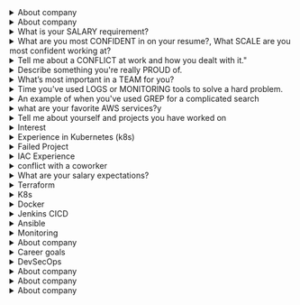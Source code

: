 <details><summary>About company</summary>

 Prove is the modern way of proving identity

</details>

<details><summary>About company</summary>

 Prove is the modern way of proving identity

</details>

<details><summary>What is your SALARY requirement?</summary>

``` Option 1: If you'd prefer the company to share first ```
"I'm open and flexible, and I’d really like to learn more about the full scope of the role and team before discussing exact numbers. That said, I’m confident we can align on something that’s fair based on the responsibilities and market."

``` Option 2: If you want to give a range based on research ```
"Based on my experience with cloud infrastructure, Kubernetes, and DevOps automation, and considering the market rates for similar roles in this space, I’d expect something in the range of $135,000 to $145,000 total compensation. That’s flexible depending on benefits, equity, and growth opportunities."

</details>

<details><summary>What are you most CONFIDENT in on your resume?, What SCALE are you most confident working at?</summary>

```What are you most confident in on your resume?```
"I'm most confident in my experience with Terraform and AWS infrastructure automation. I've used Terraform extensively to provision and manage cloud resources in production environments, including VPCs, EC2, EKS clusters, and IAM policies. I’ve built reusable modules, implemented remote state with locking, and integrated Terraform workflows into CI/CD pipelines using GitHub Actions. It’s an area where I’ve made a measurable impact—improving deployment speed, reducing manual errors, and enabling infrastructure consistency across teams."

``` "What scale are you most confident working at?" ```
"I'm most confident working at the mid-to-large scale—for example, environments with dozens of microservices, multiple staging/production AWS accounts, and container workloads orchestrated by Kubernetes or ECS. I've supported infrastructure that handles thousands of users and processes real-time data, and I’ve worked with security and compliance constraints like HIPAA, so I’m comfortable balancing scale with reliability and governance."

</details>

<details><summary>Tell me about a CONFLICT at work and how you dealt with it."</summary>

"Sure. One situation that comes to mind was during a project to implement infrastructure-as-code across our cloud environments. I was working closely with a developer who preferred to manage certain AWS resources manually through the console, while I was advocating for consistency and automation using Terraform.

At first, it led to tension—some resources were being changed out-of-band, which caused drift and broke our CI/CD workflows. Instead of escalating, I scheduled a one-on-one conversation to understand his perspective. It turned out he wasn’t against automation—he just hadn’t used Terraform much and was under pressure to meet a short deadline.

I offered to pair with him and walk through writing the Terraform for his use case. That not only helped get his part of the infrastructure into code, but also gave him confidence to use it going forward.

In the end, we aligned on a process that allowed faster manual testing in non-prod, but required Terraform for anything going to production. It strengthened both our working relationship and our platform reliability."

</details>

<details><summary>Describe something you're really PROUD of.</summary>

"One project I’m really proud of was when I led the effort to refactor and modernize our infrastructure provisioning process using Terraform and GitHub Actions.

Previously, the team was relying on manual AWS console changes and scattered scripts, which made our environments inconsistent and hard to track. I proposed a Terraform-based approach, created reusable modules for common resources, and integrated automated validation and plan-review steps into our CI/CD pipeline.

It wasn’t just a technical win—it also required getting buy-in from teammates, documenting workflows, and training others on the new process. In the end, it improved our deployment speed, auditability, and team confidence, especially when provisioning HIPAA-sensitive environments.

What made me especially proud was seeing other teams adopt the same approach after we rolled it out, and hearing feedback that it reduced friction and increased reliability.

</details>

<details><summary>What’s most important in a TEAM for you?</summary>

"For me, the most important things in a team are trust, collaboration, and shared ownership.

I value working with people who are open to sharing knowledge and giving constructive feedback—especially in fast-moving environments like those involving Kubernetes and cloud infrastructure. No one knows everything, so it’s important that we feel safe asking questions or challenging ideas.

I also appreciate when everyone takes responsibility not just for their own work, but for the success of the system as a whole. Whether it’s a deployment going sideways or troubleshooting a tricky bug, it’s motivating to be in a team where people jump in and support each other.

And lastly, clear communication—whether it’s standups, pull requests, or incident response—is key. When we can openly talk through problems and iterate together, the team and the platform both get stronger."

</details>

<details><summary>Time you've used LOGS or MONITORING tools to solve a hard problem.</summary>


Sure. In one situation, we had a production issue where an API was intermittently timing out, but only for some users and only at peak hours. The application logs weren’t showing any errors, and the service appeared healthy in our basic uptime checks.

I turned to CloudWatch Logs Insights and started by filtering logs by response time and correlating slow responses with specific endpoints. Using custom metrics, I noticed that timeouts were happening mostly on one route that accessed a downstream PostgreSQL database.

From there, I checked Grafana dashboards, which were pulling metrics from Prometheus and RDS performance insights. I noticed a CPU spike and connection saturation around the same time as the API issues. Digging into the DB logs confirmed a connection pool exhaustion.

We realized the Kubernetes pods were scaled up, but the database connection pool settings hadn’t been adjusted accordingly—causing throttling at the DB layer.

We tuned the connection pool size, adjusted our scaling policy, and added alerts via CloudWatch Alarms and Slack notifications for high DB CPU and connection usage. After that, the issue was resolved and didn’t recur.

This case really highlighted the value of correlating application logs with infrastructure monitoring, and having end-to-end visibility across services.


</details>

<details><summary>An example of when you've used GREP for a complicated search</summary>

In one case, I had to debug a production issue where a Kubernetes pod was intermittently failing to authenticate with a backend service. The logs were massive—gigabytes of mixed stdout and error output across dozens of files.

I used a grep pipeline to isolate error entries that included timestamps, the keyword AuthError, and only those that occurred within a certain time range. Here's a simplified version of the command I used:
```
Find lines containing the word “error” in all .log files - grep "error" *.log
```
```
A More Advanced Example with Case-insensitive, recursive, with line numbers
grep -rin "timeout" /var/log/
-r: Recursively search subdirectories

-i: Case-insensitive match

-n: Show line numbers of matches

"timeout": The search pattern

/var/log/: Directory to search in
```
This helped me narrow down the issue to a very specific window where the backend service was rejecting tokens due to clock skew. I combined this with awk later to extract only the pod names and correlate with kubelet logs.

Using grep in this layered way saved me from having to load the logs into an external tool and helped identify the root cause much faster."

</details>

<details><summary>what are your favorite AWS services?y</summary>

That’s a great question. One of my favorite AWS services is Amazon ECS and EKS, because I work extensively with containerized applications. ECS is great for simpler use cases and fast deployments, while EKS gives me full Kubernetes flexibility for more complex orchestration.

I also really like AWS Lambda, especially for lightweight automation and event-driven workflows—it’s powerful for decoupling infrastructure logic from deployment code. It helps reduce overhead and simplifies things like alerts, cleanup scripts, or CI/CD hooks.

For infrastructure provisioning, CloudFormation is solid, but Terraform has been my tool of choice. I work with it on top of AWS services like VPC, EC2, S3, and RDS, and I appreciate the control and versioning it brings.

Lastly, CloudWatch is a service I rely on heavily—not just for logging and metrics, but for setting up alarms and integrating it with SNS or Lambda to respond to incidents quickly.

</details>
<details><summary>Tell me about yourself and projects you have worked on</summary>

Thank you for the opportunity to share about myself and my work. I am a dedicated Site Reliability Engineer with a strong focus on automation, scalability, and reliability. My passion for building and maintaining robust systems has driven my career, and I’ve had the privilege of working on projects that align well with the key responsibilities of this role..

## Experience and Projects
In my current role at Chater, I am responsible for automating the deployment and management of both on-prem and cloud-based Kubernetes clusters. This includes creating and managing CI/CD pipelines to streamline our development lifecycle and working closely with development teams to ensure that applications meet (SLOs) - Service Level Objectives. I also focus on monitoring infrastructure, applications, and services to ensure their availability, reliability, and scalability, which are core aspects of the role you're hiring for.

One key project I worked on was designing and implementing automation workflows to provision Kubernetes clusters using RKE2 on VMware vSphere ESXi, with a focus on hybrid cloud scalability by extending workloads to AWS. 

Additionally, I have hands-on experience with infrastructure-as-code (IaC) using Terraform and Ansible, which has allowed me to automate the provisioning of both public and private cloud environments. 

I developed Ansible playbooks to automate IP allocation via Infoblox IPAM and Terraform provisioning for VMs on-prem. I automated post-provisioning tasks like the installation of Centrify and Tanium, ensuring security and identity management across all environments.


My experience also spans observability; I implemented centralized logging and metrics collection using the ELK Stack and Prometheus/Grafana. This approach allows us to proactively detect issues, troubleshoot, and improve the reliability of our systems.

## Collaboration and Leadership
I strongly value collaboration, and I’ve worked with both technical and non-technical teams to foster ownership and maintain a culture of reliability. I believe in the SRE principle of ‘you build it, you own it’, and I always ensure that I’m providing documentation and training materials to support team members and improve their ability to operate production systems effectively.

I am also passionate about continuous learning, and I actively stay updated on new technologies and best practices to further improve system observability, performance, and scalability."

</details>


<details><summary>Interest</summary>

I am genuinely excited about the prospect of working at Genentech as a Software Development Engineer. 
The company's rich history in biotechnology, combined with its commitment to innovation 
and patient-centric solutions, deeply resonates with my values. 
I am eager to contribute my skills to projects that have a meaningful impact on 
healthcare outcomes. 
The collaborative and inclusive work culture at Genentech aligns with my belief in the 
power of interdisciplinary collaboration, and I am particularly drawn to the opportunities 
for continuous learning and career development that the company offers. 
Overall, I see Genentech as not just a workplace but a place where I can make a real 
difference and continue to grow professionally.
</details>

<details><summary>Experience in Kubernetes (k8s) </summary>

I have a lot of knowledge in orchestrating containerized applications with Kubernetes. I have hands-on experience deploying, managing, and scaling applications in Kubernetes clusters. I've successfully utilized Kubernetes to create resilient and scalable microservices architectures, facilitating improved resource utilization and application availability.

My proficiency extends to configuring and maintaining Kubernetes clusters, implementing best practices for container orchestration, and ensuring optimal performance and resource utilization. I am well-versed in managing deployments, services, and ingress resources, as well as implementing strategies for rolling updates and canary releases.

Moreover, I have a strong background in automating Kubernetes deployments and management tasks using tools like Helm. This includes creating reusable charts and templates to simplify the deployment of complex applications and services. My goal is always to optimize the development and deployment processes, making them more efficient, reliable, and scalable.

In summary, my experience with Kubernetes goes beyond basic deployment knowledge. I've actively contributed to creating and maintaining production-ready Kubernetes environments, ensuring the seamless orchestration of containerized applications in a scalable and efficient manner.
</details>

<details><summary>Failed Project</summary>

# Project Title: Kubernetes Migration and Continuous Deployment

## Description:
The objective of the project was to migrate a monolithic application to a microservices architecture orchestrated with Kubernetes. The team aimed to implement continuous deployment practices to enhance agility and scalability. Unfortunately, the project faced several challenges, leading to its failure.

## Challenges and Issues:

### Inadequate Training and Skill Gaps:
- The team lacked sufficient training in Kubernetes and the related DevOps practices. Skill gaps became apparent during the implementation phase, slowing down progress and leading to misconfigurations.

### Complex Legacy Codebase:
- The monolithic application had a highly complex and tightly coupled codebase. Breaking it down into microservices proved to be more challenging than anticipated, resulting in integration issues and performance bottlenecks.

### Insufficient Testing Strategy:
- The testing strategy was not comprehensive enough to handle the intricacies of a microservices architecture. This resulted in numerous issues being discovered only during the later stages of deployment, causing delays and disruptions.

### Communication Breakdown:
- Communication breakdowns occurred between development and operations teams. Misalignments in priorities and lack of clear communication channels led to a lack of coordination, further impeding the progress of the project.

### Inadequate Monitoring and Logging:
- The team did not implement robust monitoring and logging practices. As a result, identifying and troubleshooting issues in the Kubernetes environment was challenging, leading to prolonged downtime and user dissatisfaction.

### Resistance to Change:
- There was resistance from some team members and stakeholders to the shift towards microservices and Kubernetes. This resistance resulted in delays, as efforts were spent on addressing concerns rather than focusing on the implementation.

## Lessons Learned:

### Invest in Comprehensive Training:
- Ensure that the team receives adequate training in Kubernetes and associated tools before embarking on a migration project.

### Address Legacy Code Challenges Early:
- Prioritize the refactoring of the legacy codebase to better align with microservices architecture before initiating the migration.

### Enhance Testing Practices:
- Develop a robust testing strategy that covers both unit testing and end-to-end testing for the microservices and their interactions.

### Improve Communication Channels:
- Establish clear communication channels between development and operations teams to foster collaboration and alignment.

### Implement Effective Monitoring:
- Invest in monitoring and logging solutions to detect issues early and streamline troubleshooting processes.

### Facilitate Change Management:
- Address resistance to change through effective change management strategies, ensuring all stakeholders are aligned with the project goals.


</details>

<details><summary>IAC Experience</summary>

Yes, I have written infrastructure-as-code (IaC) using tools like Terraform and CloudFormation to provision resources on the AWS cloud. I am familiar with creating infrastructure templates, defining resource configurations, and managing the provisioning process through code. I have experience in designing and implementing AWS infrastructure using these tools to achieve automation, scalability, and maintainability in the cloud environment."

</details>

<details><summary>conflict with a coworker</summary>

Certainly! Here's an example response to the question:

```markdown
# Example: Resolving Conflict with a Coworker

## Situation:
During a critical phase of our project, I and a coworker had a disagreement regarding the prioritization of tasks.
 The conflict arose when we were deciding whether to focus on optimizing existing code for performance or implementing 
new features to meet a tight deadline.

## Conflict Points:
- My perspective was to optimize the existing codebase to ensure long-term stability and maintainability.
- My coworker, on the other hand, believed that pushing new features was crucial to meet immediate project deadlines.

## Resolution Steps:

### 1. **Open Communication:**
   - I initiated an open and honest conversation with my coworker to understand their viewpoint better. 
We discussed the underlying reasons for our preferences and the potential impact on the project.

### 2. **Identify Common Goals:**
   - We identified our shared goal of project success and acknowledged that both optimizing the codebase 
and implementing new features were essential components of achieving that success.

### 3. **Compromise:**
   - We reached a compromise by agreeing to create a phased approach. We decided to dedicate a short 
period to optimizing the critical sections of the code while still making progress on the new features.

### 4. **Regular Check-Ins:**
   - We implemented regular check-ins to assess the impact of our decisions. This allowed us to make 
data-driven adjustments to our strategy based on real-time feedback and project priorities.

### 5. **Team Involvement:**
   - We involved other team members in the decision-making process to gather additional perspectives. 
This helped in building a more inclusive and collaborative approach to problem-solving.

### 6. **Document Agreements:**
   - To prevent future misunderstandings, we documented our agreements and shared them with the team.
 This document served as a reference point and helped maintain alignment as the project progressed.

## Outcome:
The conflict resolution process strengthened our working relationship. By finding common ground and 
implementing a balanced approach, we successfully optimized the codebase without compromising the 
delivery of new features. The experience taught us the importance of effective communication, compromise, 
and involving the team in decision-making.
```

In this example, the emphasis is on the steps taken to resolve the conflict, fostering collaboration,
 and achieving a mutually beneficial outcome.

</details>

<details><summary>What are your salary expectations?</summary>


Based on my research and understanding of the position's responsibilities and market standards, I am seeking a salary range of $130000 - $180000. However, I am open to discussing this further and considering the overall benefits package and opportunities for growth within the company. I believe in fair compensation that aligns with the value I can bring to the organization.

</details>


<details><summary>Terraform</summary> 

### Introduction:
In my previous role, I had the opportunity to extensively use Terraform to manage and provision infrastructure.

### Projects:

Example: "One notable project involved setting up an AWS infrastructure, where I used Terraform to define and deploy resources such as VPCs, EC2 instances, and RDS databases."

### Collaboration and Workflow:

Collaborating closely with the development and operations teams, we established a version-controlled Terraform workflow using Git, ensuring seamless collaboration, version tracking, and code reviews through pull requests on platforms like GitHub.

### Problem Solving:

Encountering challenges in scaling our infrastructure, I implemented modules and variables in Terraform to create reusable and scalable configurations. This not only streamlined our deployment process but also facilitated easy updates and maintenance.

### Infrastructure as Code (IaC) Principles:

I strongly believe in Infrastructure as Code principles, and Terraform became an integral part of our IaC strategy. This allowed us to version our infrastructure, maintain consistency across environments, and rapidly adapt to changing requirements.

### Continuous Learning:

I regularly stay informed about new features and best practices within the Terraform community, ensuring that our infrastructure provisioning aligns with industry standards and takes advantage of the latest advancements.

</details>

<details><summary>K8s</summary> 

### Introduction:

Throughout my role as a DevOps Engineer, I actively utilized Kubernetes to orchestrate containerized applications, streamline deployment processes, and enhance scalability."

### Projects:

One notable project involved transitioning our monolithic application to a microservices architecture. I spearheaded the adoption of Kubernetes to efficiently manage containerized workloads, ensuring improved scalability and resource utilization."

### Collaboration and Workflow:

I have Collaborated closely with development and operations teams, to established a containerized application workflow using Kubernetes. This included defining deployment configurations, managing pods, and implementing rolling updates for seamless application releases."

### Problem Solving:

In addressing some issues in ks8, like scaling challenges, I implemented horizontal pod autoscaling in Kubernetes, ensuring our applications could dynamically adapt to varying workloads. This not only improved performance but also optimized resource utilization.

### Infrastructure as Code (IaC) Integration:

Adhering to Infrastructure as Code principles, I have integrated Kubernetes manifests into our version control system. This allowed us to maintain a declarative configuration, ensuring consistency across environments and facilitating reproducibility and I have also integrated kubernetes in the CICD pipeline.

### Continuous Learning:

I actively stay informed about Kubernetes advancements, attending conferences and engaging with the Kubernetes community. 

</details>

<details><summary>Docker</summary> 

### Introduction:

### In my capacity as a Devops engineer, I have extensively employed Docker to containerize applications, simplify deployment, and enhance the portability of software across various environments.

### Projects:

One noteworthy project involved modernizing our deployment process. Where I championed the adoption of Docker containers to encapsulate our applications, it's libraries and dependencies, facilitating consistent deployment across development, testing, and production environments.

### Collaboration and Workflow:

I have collaborated with both development and operations teams, to implement a containerized development workflow using Docker. This included defining Dockerfiles, managing images, and utilizing Docker Compose for multi-container applications."

### Problem Solving:

In addressing compatibility challenges between development and production environments, I utilized Docker to create isolated containers, ensuring consistent runtime environments and minimizing the 'it works on my machine' problem to improved on deployment reliability.

### Infrastructure as Code (IaC) Integration:

Aligning with Infrastructure as Code principles, I integrated Docker configurations into our version control system. This allowed us to maintain versioned Dockerfiles and docker-compose.yaml files, ensuring transparency and reproducibility in our containerized application stack."

### Continuous Learning:

I stay actively engaged with the Docker community, exploring new features and best practices. This commitment ensures our containerization strategies leverage the latest advancements and align with industry standards."

</details>

<details><summary>Jenkins CICD</summary> 

### Introduction:

### In my role as a DE, I played a crucial role in optimizing our continuous integration and delivery processes, utilizing Jenkins as a key automation tool."

### Projects:

A significant project involved the implementation of a robust CI/CD pipeline. I spearheaded the configuration of Jenkins jobs to automate builds, tests, and deployments, resulting in a streamlined and efficient software delivery lifecycle.

### Collaboration and Workflow:

Collaborating closely with development and QA teams, we established a collaborative Jenkins pipeline that integrated seamlessly with version control systems. This allowed us to automate code builds, run tests, and deploy artifacts, fostering a culture of continuous integration."

### Problem Solving:

In addressing deployment challenges, I configured Jenkins to orchestrate the deployment process, allowing for consistent and automated releases. This significantly reduced manual errors and improved the overall reliability of our deployment pipeline."

### Infrastructure as Code (IaC) Integration:

Adhering to Infrastructure as Code principles, I integrated Jenkins pipeline configurations into our version control system. This facilitated version tracking, collaboration, and ensured that our CI/CD process was treated as code."

### Continuous Learning:

I actively engage with the Jenkins community, exploring new plugins and best practices. This commitment ensures that our CI/CD pipelines leverage the latest features and adhere to industry standards.

</details>

<details><summary>Ansible</summary> 

### Introduction:

In my capacity as a [Your Previous Role], I played a pivotal role in automating infrastructure management and configuration tasks using Ansible, contributing to increased efficiency and scalability."

### Projects:

A significant project involved implementing configuration management for our server infrastructure. I utilized Ansible playbooks to automate the provisioning, configuration, and maintenance of servers, ensuring consistency and reducing manual errors.

### Collaboration and Workflow:

Collaborating closely with operations and development teams, I integrated Ansible into our continuous integration pipeline. This involved creating Ansible roles for application deployment, ensuring seamless collaboration and continuous delivery."

### Problem Solving:

In addressing configuration drift across servers, I implemented Ansible playbooks to enforce consistent configurations. This not only mitigated discrepancies but also provided a reliable mechanism for scaling our infrastructure.

### Infrastructure as Code (IaC) Integration:

Aligning with Infrastructure as Code principles, I integrated Ansible playbooks into our version control system. This allowed us to treat infrastructure configurations as code, facilitating version tracking, collaboration, and ensuring reproducibility."

### Continuous Learning:

I stay actively engaged with the Ansible community, exploring new modules and best practices. This commitment ensures that our automation processes leverage the latest features and adhere to industry standards.

</details>

<details><summary>Monitoring</summary> 

### Introduction:

In my role as a [Your Previous Role], I actively contributed to establishing robust monitoring solutions, ensuring real-time visibility into system health and performance metrics."

### Projects:

A key project involved implementing a comprehensive monitoring system for our infrastructure. I employed tools like Prometheus and Grafana to collect, visualize, and alert on crucial performance metrics, enhancing our ability to proactively address issues.

### Collaboration and Workflow:

Collaborating closely with both operations and development teams, I integrated monitoring solutions into our continuous integration pipeline. This involved setting up alerts for key application and infrastructure metrics, facilitating rapid issue identification and resolution."

### Problem Solving:

In addressing intermittent performance issues, I fine-tuned monitoring thresholds and implemented anomaly detection. This proactive approach not only minimized downtime but also allowed us to identify potential issues before they escalated."

### Infrastructure as Code (IaC) Integration:

Embracing Infrastructure as Code principles, I integrated monitoring configurations into our version control system. This enabled us to version our monitoring setups, ensuring consistency across environments and allowing for easy replication."

### Continuous Learning:

I stay actively engaged with the monitoring community, exploring new tools and best practices. This commitment ensures that our monitoring strategies leverage the latest advancements and align with industry standards."

</details>

<details><summary>About company</summary>

</details>

<details><summary>Career goals</summary>
In my next position, I aim to further develop my skills in data analysis and project management. I am looking for a role that aligns with my passion for technology and innovation. I aspire to take on a leadership role, contributing my expertise to impactful projects and aligning with a company that values collaboration and innovation. Ultimately, I see myself growing into a leadership position in the tech industry, driving positive change and innovation.
</details>

<details><summary>DevSecOps</summary>

Throughout my career, I've gained significant experience in implementing DevSecOps principles to fortify software development pipelines. In my previous role, I led the transformation of our development practices to seamlessly integrate security measures at every stage of the Software Development Life Cycle.

In one project, I have implemented a CI/CD pipeline using Jenkins, where I integrated several security tools to ensure DevSecOps framework. I have employed pre-commit hooks with Git Leaks to detect security issues before they are submitted to a central (Git) repository.I employed static code analysis (SAST) tools such as SonarQube to scan code for vulnerabilities and compliance issues during the build phase, with Software Composition Analysis (SCA) to detect potential vulnerable components in the codebase third party library and dependencies - This not only facilitated early detection but also empowered developers with immediate feedback to address security concerns.

To enhance container security, I implemented Docker security scanning using tools like Trivy, and Synk. This allowed us to identify and remediate vulnerabilities in container images before deployment, reducing the risk of exploitation in production.

As part of our automated testing strategy, I integrated dynamic application security testing (DAST) tools like OWASP ZAP into our pipeline. By simulating real-world attacks, we identified and addressed security weaknesses in our applications dynamically. This approach significantly improved our ability to proactively identify and mitigate security risks.

Moreover, I championed the implementation of Infrastructure as Code (IaC) using Terraform, ensuring that our cloud infrastructure adhered to security best practices. We incorporated automated security checks within the IaC process, guaranteeing that any changes to our infrastructure were compliant with security policies.

I believe that my hands-on experience with tools like Jenkins, SonarQube, Clair, Semgrep, Synk. Trivy, OWASP ZAP, and Terraform, coupled with my strategic approach to integrating security into the development lifecycle, can significantly contribute to enhancing security and efficiency in your organization.

I look forward to discussing these experiences in more detail during our interview and exploring how my skills align with your organization's DevSecOps goals."


</details>

<details><summary>About company</summary>

</details>

<details><summary>About company</summary>

</details>

<details><summary>About company</summary>

</details>
